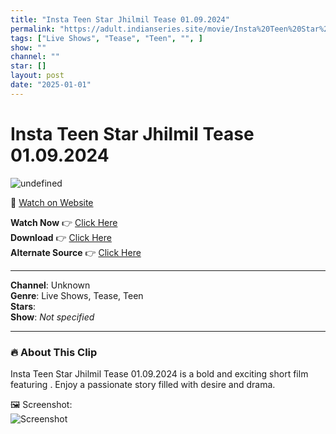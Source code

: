 ```yaml
---
title: "Insta Teen Star Jhilmil Tease 01.09.2024"
permalink: "https://adult.indianseries.site/movie/Insta%20Teen%20Star%20Jhilmil%20Tease%2001.09.2024"
tags: ["Live Shows", "Tease", "Teen", "", ]
show: ""
channel: ""
star: []
layout: post
date: "2025-01-01"
---
```


# Insta Teen Star Jhilmil Tease 01.09.2024

![undefined](https://desisins.com/wp-content/uploads/2024/09/Teen-Insta-Star-Jhilmil-DesiSins.com_.jpg)

🔗 [Watch on Website](https://adult.indianseries.site/movie/Insta%20Teen%20Star%20Jhilmil%20Tease%2001.09.2024)

**Watch Now** 👉 [Click Here](https://adult.indianseries.site/movie/Insta%20Teen%20Star%20Jhilmil%20Tease%2001.09.2024)  
**Download** 👉 [Click Here](https://adult.indianseries.site/movie/Insta%20Teen%20Star%20Jhilmil%20Tease%2001.09.2024)  
**Alternate Source** 👉 [Click Here](https://adult.indianseries.site/movie/Insta%20Teen%20Star%20Jhilmil%20Tease%2001.09.2024)

---

**Channel**: Unknown  
**Genre**: Live Shows, Tease, Teen  
**Stars**:   
**Show**: *Not specified*

---

### 🔥 About This Clip

Insta Teen Star Jhilmil Tease 01.09.2024 is a bold and exciting short film featuring . Enjoy a passionate story filled with desire and drama.
 
🖼️ Screenshot:  
![Screenshot](https://desisins.com/wp-content/uploads/2024/09/Teen-Insta-Star-Jhilmil-DesiSins.com_.jpg)
